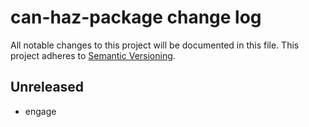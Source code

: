 # can-haz-package change log

All notable changes to this project will be documented in this file.
This project adheres to [Semantic Versioning](http://semver.org/).

## Unreleased
* engage
